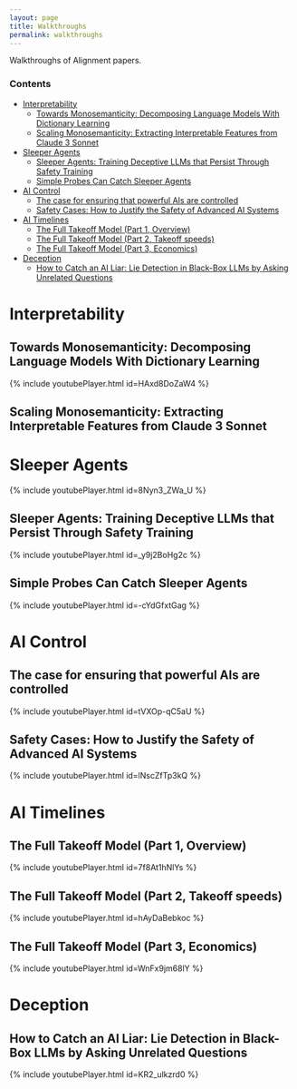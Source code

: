 ```yaml
---
layout: page
title: Walkthroughs
permalink: walkthroughs
---
```


Walkthroughs of Alignment papers.

### Contents

* [Interpretability](#interpretability)
    * [Towards Monosemanticity: Decomposing Language Models With Dictionary Learning](#towards-monosemanticity-decomposing-language-models-with-dictionary-learning)
    * [Scaling Monosemanticity: Extracting Interpretable Features from Claude 3 Sonnet](#scaling-monosemanticity-extracting-interpretable-features-from-claude-3-sonnet)
* [Sleeper Agents](#sleeper-agents)
    * [Sleeper Agents: Training Deceptive LLMs that Persist Through Safety Training](#sleeper-agents-training-deceptive-llms-that-persist-through-safety-training)
    * [Simple Probes Can Catch Sleeper Agents](#simple-probes-can-catch-sleeper-agents)
* [AI Control](#ai-control)
    * [The case for ensuring that powerful AIs are controlled](#the-case-for-ensuring-that-powerful-ais-are-controlled)
    * [Safety Cases: How to Justify the Safety of Advanced AI Systems](#safety-cases-how-to-justify-the-safety-of-advanced-ai-systems)
* [AI Timelines](#ai-timelines)
    * [The Full Takeoff Model (Part 1, Overview)](#the-full-takeoff-model-part-1-overview)
    * [The Full Takeoff Model (Part 2, Takeoff speeds)](#the-full-takeoff-model-part-2-takeoff-speeds)
    * [The Full Takeoff Model (Part 3, Economics)](#the-full-takeoff-model-part-3-economics)
* [Deception](#deception)
    * [How to Catch an AI Liar: Lie Detection in Black-Box LLMs by Asking Unrelated Questions](#how-to-catch-an-ai-liar-lie-detection-in-black-box-llms-by-asking-unrelated-questions)

# Interpretability

## Towards Monosemanticity: Decomposing Language Models With Dictionary Learning

{% include youtubePlayer.html id=HAxd8DoZaW4 %}

## Scaling Monosemanticity: Extracting Interpretable Features from Claude 3 Sonnet

# Sleeper Agents

{% include youtubePlayer.html id=8Nyn3_ZWa_U %}

## Sleeper Agents: Training Deceptive LLMs that Persist Through Safety Training

{% include youtubePlayer.html id=_y9j2BoHg2c %}

## Simple Probes Can Catch Sleeper Agents

{% include youtubePlayer.html id=-cYdGfxtGag %}

# AI Control

## The case for ensuring that powerful AIs are controlled

{% include youtubePlayer.html id=tVXOp-qC5aU %}

## Safety Cases: How to Justify the Safety of Advanced AI Systems

{% include youtubePlayer.html id=lNscZfTp3kQ %}

# AI Timelines

## The Full Takeoff Model (Part 1, Overview)

{% include youtubePlayer.html id=7f8At1hNlYs %}

## The Full Takeoff Model (Part 2, Takeoff speeds)

{% include youtubePlayer.html id=hAyDaBebkoc %}

## The Full Takeoff Model (Part 3, Economics)

{% include youtubePlayer.html id=WnFx9jm68lY %}

# Deception

## How to Catch an AI Liar: Lie Detection in Black-Box LLMs by Asking Unrelated Questions

{% include youtubePlayer.html id=KR2_ulkzrd0 %}